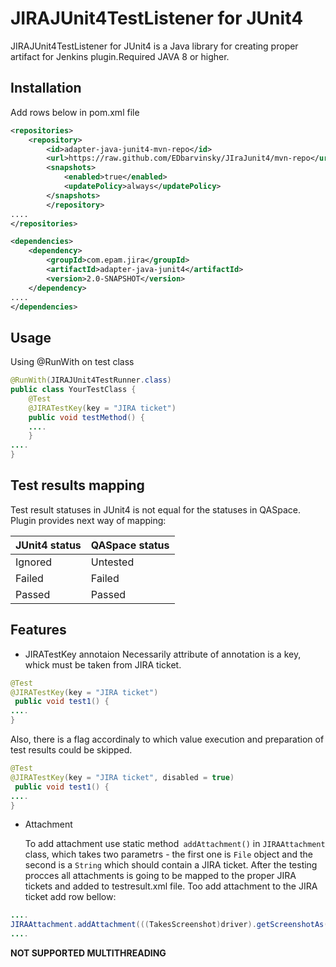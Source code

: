 # JIRAJUnit4TestListener for JUnit4

JIRAJUnit4TestListener for JUnit4 is a Java library for creating proper artifact for Jenkins plugin.Required JAVA 8 or higher.

## Installation
Add rows below in pom.xml file
```xml
<repositories>
    <repository>
        <id>adapter-java-junit4-mvn-repo</id>
        <url>https://raw.github.com/EDbarvinsky/JIraJunit4/mvn-repo</url>
        <snapshots>
            <enabled>true</enabled>
            <updatePolicy>always</updatePolicy>
        </snapshots>
        </repository>
....
</repositories>
```
```xml
<dependencies>
    <dependency>
        <groupId>com.epam.jira</groupId>
        <artifactId>adapter-java-junit4</artifactId>
        <version>2.0-SNAPSHOT</version>
    </dependency>
....
</dependencies>
```
## Usage
Using @RunWith on test class
```java
@RunWith(JIRAJUnit4TestRunner.class)
public class YourTestClass {
    @Test
    @JIRATestKey(key = "JIRA ticket")
    public void testMethod() {
    ....
    }
....
}
```
## Test results mapping
Test result statuses in JUnit4 is not equal for the statuses in QASpace. 
Plugin provides next way of mapping:

| JUnit4 status | QASpace status |
| ------------- | ------------- |
| Ignored  | Untested  |
| Failed  | Failed |
| Passed  | Passed  |


## Features
+ JIRATestKey annotaion
    Necessarily attribute of annotation is a key, whick must be taken from JIRA ticket.
```java
@Test
@JIRATestKey(key = "JIRA ticket")
 public void test1() {
....
}
```
   Also, there is a flag accordinaly to which value execution and preparation of test results could be skipped.

```java
@Test
@JIRATestKey(key = "JIRA ticket", disabled = true)
 public void test1() {
....
}
```
+ Attachment

   To add attachment use static method``` addAttachment()``` in ```JIRAAttachment``` class, which takes two parametrs - the first one is ```File``` object and the second is a ```String``` which should contain a JIRA ticket. After the testing procces all attachments is going to be mapped to the proper JIRA tickets and added to testresult.xml file.
    Too add attachment to the JIRA ticket add row bellow:
```java
....
JIRAAttachment.addAttachment(((TakesScreenshot)driver).getScreenshotAs(OutputType.FILE), "test1");
....
```
**NOT SUPPORTED MULTITHREADING**
